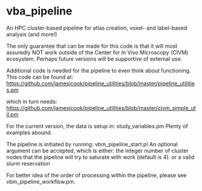 # vba_pipeline
An HPC cluster-based pipeline for atlas creation, voxel- and label-based analysis (and more!)

The only guarantee that can be made for this code is that it will most assuredly NOT work outside of the Center for In Vivo Microscopy (CIVM) ecosystem.
Perhaps future versions will be supportive of external use.

Additional code is needed for the pipeline to even think about functioning.  This code can be found at:
https://github.com/jamesjcook/pipeline_utilities/blob/master/pipeline_utilities.pm

which in turn needs:
https://github.com/jamesjcook/pipeline_utilities/blob/master/civm_simple_util.pm

For the current version, the data is setup in:
study_variables.pm
Plenty of examples abound.

The pipeline is initiated by running:
vbm_pipeline_start.pl
An optional argument can be accepted, which is either:
the integer number of cluster nodes that the pipeline will try to saturate with work (default is 4).
or
a valid slurm reservation

For better idea of the order of processing within the pipeline, please see vbm_pipeline_workflow.pm.
